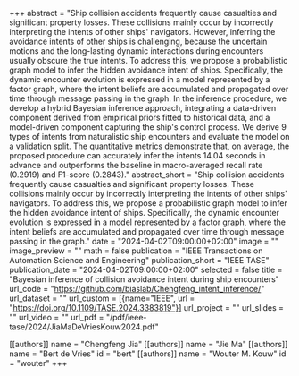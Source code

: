 +++
abstract = "Ship collision accidents frequently cause casualties and significant property losses. These collisions mainly occur by incorrectly interpreting the intents of other ships' navigators. However, inferring the avoidance intents of other ships is challenging, because the uncertain motions and the long-lasting dynamic interactions during encounters usually obscure the true intents. To address this, we propose a probabilistic graph model to infer the hidden avoidance intent of ships. Specifically, the dynamic encounter evolution is expressed in a model represented by a factor graph, where the intent beliefs are accumulated and propagated over time through message passing in the graph. In the inference procedure, we develop a hybrid Bayesian inference approach, integrating a data-driven component derived from empirical priors fitted to historical data, and a model-driven component capturing the ship's control process. We derive 9 types of intents from naturalistic ship encounters and evaluate the model on a validation split. The quantitative metrics demonstrate that, on average, the proposed procedure can accurately infer the intents 14.04 seconds in advance and outperforms the baseline in macro-averaged recall rate (0.2919) and F1-score (0.2843)."
abstract_short = "Ship collision accidents frequently cause casualties and significant property losses. These collisions mainly occur by incorrectly interpreting the intents of other ships' navigators. To address this, we propose a probabilistic graph model to infer the hidden avoidance intent of ships. Specifically, the dynamic encounter evolution is expressed in a model represented by a factor graph, where the intent beliefs are accumulated and propagated over time through message passing in the graph."
date = "2024-04-02T09:00:00+02:00"
image = ""
image_preview = ""
math = false
publication = "IEEE Transactions on Automation Science and Engineering"
publication_short = "IEEE TASE"
publication_date = "2024-04-02T09:00:00+02:00"
selected = false
title = "Bayesian inference of collision avoidance intent during ship encounters"
url_code = "https://github.com/biaslab/Chengfeng_intent_inference/"
url_dataset = ""
url_custom = [{name="IEEE", url = "https://doi.org/10.1109/TASE.2024.3383819"}]
url_project = ""
url_slides = ""
url_video = ""
url_pdf = "/pdf/ieee-tase/2024/JiaMaDeVriesKouw2024.pdf"

[[authors]]
    name = "Chengfeng Jia"
[[authors]]
    name = "Jie Ma"
[[authors]]
    name = "Bert de Vries"
    id = "bert"
[[authors]]
    name = "Wouter M. Kouw"
    id = "wouter"
+++
